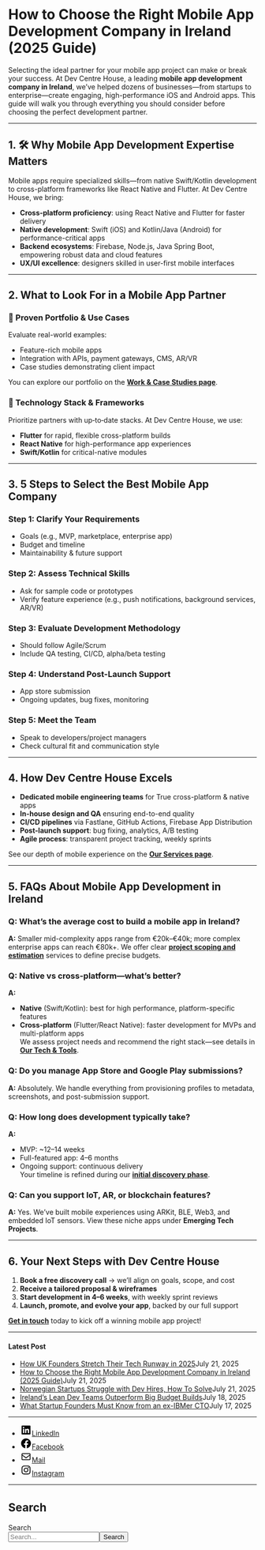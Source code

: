 
<div class="wp-block-columns alignwide is-layout-flex wp-container-core-columns-is-layout-8ba3830c wp-block-columns-is-layout-flex" style="margin-top:0;margin-bottom:0;padding-right:0;padding-left:0">
<div class="wp-block-column is-layout-flow wp-block-column-is-layout-flow" style="flex-basis:70%">
<div class="wp-block-group has-global-padding is-layout-constrained wp-block-group-is-layout-constrained">
<h1 class="alignwide wp-block-post-title has-x-large-font-size">How to Choose the Right Mobile App Development Company in Ireland (2025 Guide)</h1>
<div aria-hidden="true" class="wp-block-spacer" style="height:var(--wp--preset--spacing--10)"></div>
</div>
<div class="wp-block-group has-global-padding is-layout-constrained wp-block-group-is-layout-constrained"><div class="entry-content alignwide wp-block-post-content has-global-padding is-layout-constrained wp-container-core-post-content-is-layout-a5dd074b wp-block-post-content-is-layout-constrained">
<p>Selecting the ideal partner for your mobile app project can make or break your success. At Dev Centre House, a leading <strong>mobile app development company in Ireland</strong>, we’ve helped dozens of businesses—from startups to enterprise—create engaging, high-performance iOS and Android apps. This guide will walk you through everything you should consider before choosing the perfect development partner.</p>
<hr class="wp-block-separator has-alpha-channel-opacity"/>
<h2 class="wp-block-heading">1. 🛠 Why Mobile App Development Expertise Matters</h2>
<p>Mobile apps require specialized skills—from native Swift/Kotlin development to cross-platform frameworks like React Native and Flutter. At Dev Centre House, we bring:</p>
<ul class="wp-block-list">
<li><strong>Cross‑platform proficiency</strong>: using React Native and Flutter for faster delivery</li>
<li><strong>Native development</strong>: Swift (iOS) and Kotlin/Java (Android) for performance-critical apps</li>
<li><strong>Backend ecosystems</strong>: Firebase, Node.js, Java Spring Boot, empowering robust data and cloud features</li>
<li><strong>UX/UI excellence</strong>: designers skilled in user-first mobile interfaces</li>
</ul>
<hr class="wp-block-separator has-alpha-channel-opacity"/>
<h2 class="wp-block-heading">2. What to Look For in a Mobile App Partner</h2>
<h3 class="wp-block-heading">🔹 Proven Portfolio &amp; Use Cases</h3>
<p>Evaluate real-world examples:</p>
<ul class="wp-block-list">
<li>Feature-rich mobile apps</li>
<li>Integration with APIs, payment gateways, CMS, AR/VR</li>
<li>Case studies demonstrating client impact</li>
</ul>
<p>You can explore our portfolio on the <strong><a href="https://chatgpt.com/work" rel="noopener" target="_blank">Work &amp; Case Studies page</a></strong>.</p>
<h3 class="wp-block-heading">🔹 Technology Stack &amp; Frameworks</h3>
<p>Prioritize partners with up‑to‑date stacks. At Dev Centre House, we use:</p>
<ul class="wp-block-list">
<li><strong>Flutter</strong> for rapid, flexible cross-platform builds</li>
<li><strong>React Native</strong> for high-performance app experiences</li>
<li><strong>Swift/Kotlin</strong> for critical-native modules</li>
</ul>
<hr class="wp-block-separator has-alpha-channel-opacity"/>
<h2 class="wp-block-heading">3. 5 Steps to Select the Best Mobile App Company</h2>
<h3 class="wp-block-heading">Step 1: Clarify Your Requirements</h3>
<ul class="wp-block-list">
<li>Goals (e.g., MVP, marketplace, enterprise app)</li>
<li>Budget and timeline</li>
<li>Maintainability &amp; future support</li>
</ul>
<h3 class="wp-block-heading">Step 2: Assess Technical Skills</h3>
<ul class="wp-block-list">
<li>Ask for sample code or prototypes</li>
<li>Verify feature experience (e.g., push notifications, background services, AR/VR)</li>
</ul>
<h3 class="wp-block-heading">Step 3: Evaluate Development Methodology</h3>
<ul class="wp-block-list">
<li>Should follow Agile/Scrum</li>
<li>Include QA testing, CI/CD, alpha/beta testing</li>
</ul>
<h3 class="wp-block-heading">Step 4: Understand Post-Launch Support</h3>
<ul class="wp-block-list">
<li>App store submission</li>
<li>Ongoing updates, bug fixes, monitoring</li>
</ul>
<h3 class="wp-block-heading">Step 5: Meet the Team</h3>
<ul class="wp-block-list">
<li>Speak to developers/project managers</li>
<li>Check cultural fit and communication style</li>
</ul>
<hr class="wp-block-separator has-alpha-channel-opacity"/>
<h2 class="wp-block-heading">4. How Dev Centre House Excels</h2>
<ul class="wp-block-list">
<li><strong>Dedicated mobile engineering teams</strong> for True cross-platform &amp; native apps</li>
<li><strong>In-house design and QA</strong> ensuring end-to-end quality</li>
<li><strong>CI/CD pipelines</strong> via Fastlane, GitHub Actions, Firebase App Distribution</li>
<li><strong>Post-launch support</strong>: bug fixing, analytics, A/B testing</li>
<li><strong>Agile process</strong>: transparent project tracking, weekly sprints</li>
</ul>
<p>See our depth of mobile experience on the <strong><a href="https://chatgpt.com/services" rel="noopener" target="_blank">Our Services page</a></strong>.</p>
<hr class="wp-block-separator has-alpha-channel-opacity"/>
<h2 class="wp-block-heading">5. FAQs About Mobile App Development in Ireland</h2>
<h3 class="wp-block-heading">Q: What’s the average cost to build a mobile app in Ireland?</h3>
<p><strong>A:</strong> Smaller mid-complexity apps range from €20k–€40k; more complex enterprise apps can reach €80k+. We offer clear <strong><a href="https://chatgpt.com/contact" rel="noopener" target="_blank">project scoping and estimation</a></strong> services to define precise budgets.</p>
<h3 class="wp-block-heading">Q: Native vs cross-platform—what’s better?</h3>
<p><strong>A:</strong></p>
<ul class="wp-block-list">
<li><strong>Native</strong> (Swift/Kotlin): best for high performance, platform-specific features</li>
<li><strong>Cross-platform</strong> (Flutter/React Native): faster development for MVPs and multi-platform apps<br/>We assess project needs and recommend the right stack—see details in <strong><a href="https://chatgpt.com/tech-stack" rel="noopener" target="_blank">Our Tech &amp; Tools</a></strong>.</li>
</ul>
<h3 class="wp-block-heading">Q: Do you manage App Store and Google Play submissions?</h3>
<p><strong>A:</strong> Absolutely. We handle everything from provisioning profiles to metadata, screenshots, and post-submission support.</p>
<h3 class="wp-block-heading">Q: How long does development typically take?</h3>
<p><strong>A:</strong></p>
<ul class="wp-block-list">
<li>MVP: ~12–14 weeks</li>
<li>Full-featured app: 4–6 months</li>
<li>Ongoing support: continuous delivery<br/>Your timeline is refined during our <strong><a href="https://chatgpt.com/contact" rel="noopener" target="_blank">initial discovery phase</a></strong>.</li>
</ul>
<h3 class="wp-block-heading">Q: Can you support IoT, AR, or blockchain features?</h3>
<p><strong>A:</strong> Yes. We’ve built mobile experiences using ARKit, BLE, Web3, and embedded IoT sensors. View these niche apps under <strong>Emerging Tech Projects</strong>.</p>
<hr class="wp-block-separator has-alpha-channel-opacity"/>
<h2 class="wp-block-heading">6. Your Next Steps with Dev Centre House</h2>
<ol class="wp-block-list">
<li><strong>Book a free discovery call</strong> → we’ll align on goals, scope, and cost</li>
<li><strong>Receive a tailored proposal &amp; wireframes</strong></li>
<li><strong>Start development in 4–6 weeks</strong>, with weekly sprint reviews</li>
<li><strong>Launch, promote, and evolve your app</strong>, backed by our full support</li>
</ol>
<p><strong><a href="https://devcentrehouse.eu/contact">Get in touch</a></strong> today to kick off a winning mobile app project!</p>
</div></div>
</div>
<div class="wp-block-column is-layout-flow wp-block-column-is-layout-flow" style="flex-basis:30%"><aside class="wp-block-template-part">
<div class="wp-block-group is-layout-flow wp-container-core-group-is-layout-0ba1ad86 wp-block-group-is-layout-flow" style="padding-right:0;padding-left:0">
<hr class="wp-block-separator has-text-color has-contrast-color has-alpha-channel-opacity has-contrast-background-color has-background is-style-wide"/>
<h4 class="wp-block-heading has-large-font-size"><strong>Latest Post</strong></h4>
<ul class="wp-block-latest-posts__list has-dates wp-block-latest-posts" style="margin-top:0;margin-bottom:0;margin-left:0;margin-right:0;"><li><a class="wp-block-latest-posts__post-title" href="https://www.devcentrehouse.eu/blogs/uk-founders-tech-runway-strategies-2025/">How UK Founders Stretch Their Tech Runway in 2025</a><time class="wp-block-latest-posts__post-date" datetime="2025-07-21T12:16:21+00:00">July 21, 2025</time></li>
<li><a class="wp-block-latest-posts__post-title" href="https://www.devcentrehouse.eu/blogs/how-to-choose-the-right-mobile-app-development-company-in-ireland-2025-guide/">How to Choose the Right Mobile App Development Company in Ireland (2025 Guide)</a><time class="wp-block-latest-posts__post-date" datetime="2025-07-21T12:04:38+00:00">July 21, 2025</time></li>
<li><a class="wp-block-latest-posts__post-title" href="https://www.devcentrehouse.eu/blogs/norwegian-startups-developer-hiring-challenges/">Norwegian Startups Struggle with Dev Hires, How To Solve</a><time class="wp-block-latest-posts__post-date" datetime="2025-07-21T12:02:22+00:00">July 21, 2025</time></li>
<li><a class="wp-block-latest-posts__post-title" href="https://www.devcentrehouse.eu/blogs/irelands-lean-dev-teams-outperform-big-budget-builds/">Ireland’s Lean Dev Teams Outperform Big Budget Builds</a><time class="wp-block-latest-posts__post-date" datetime="2025-07-18T13:10:01+00:00">July 18, 2025</time></li>
<li><a class="wp-block-latest-posts__post-title" href="https://www.devcentrehouse.eu/blogs/what-startup-founders-must-know-from-an-ex-ibmer-cto/">What Startup Founders Must Know from an ex-IBMer CTO</a><time class="wp-block-latest-posts__post-date" datetime="2025-07-17T14:38:33+00:00">July 17, 2025</time></li>
</ul>
<hr class="wp-block-separator has-text-color has-contrast-color has-alpha-channel-opacity has-contrast-background-color has-background is-style-wide"/>
<ul class="wp-block-social-links is-layout-flex wp-block-social-links-is-layout-flex"><li class="wp-social-link wp-social-link-linkedin wp-block-social-link"><a class="wp-block-social-link-anchor" href="https://www.linkedin.com/company/devcentrehouse/"><svg aria-hidden="true" focusable="false" height="24" version="1.1" viewbox="0 0 24 24" width="24" xmlns="http://www.w3.org/2000/svg"><path d="M19.7,3H4.3C3.582,3,3,3.582,3,4.3v15.4C3,20.418,3.582,21,4.3,21h15.4c0.718,0,1.3-0.582,1.3-1.3V4.3 C21,3.582,20.418,3,19.7,3z M8.339,18.338H5.667v-8.59h2.672V18.338z M7.004,8.574c-0.857,0-1.549-0.694-1.549-1.548 c0-0.855,0.691-1.548,1.549-1.548c0.854,0,1.547,0.694,1.547,1.548C8.551,7.881,7.858,8.574,7.004,8.574z M18.339,18.338h-2.669 v-4.177c0-0.996-0.017-2.278-1.387-2.278c-1.389,0-1.601,1.086-1.601,2.206v4.249h-2.667v-8.59h2.559v1.174h0.037 c0.356-0.675,1.227-1.387,2.526-1.387c2.703,0,3.203,1.779,3.203,4.092V18.338z"></path></svg><span class="wp-block-social-link-label screen-reader-text">LinkedIn</span></a></li>
<li class="wp-social-link wp-social-link-facebook wp-block-social-link"><a class="wp-block-social-link-anchor" href="https://www.facebook.com/devcentrehouse"><svg aria-hidden="true" focusable="false" height="24" version="1.1" viewbox="0 0 24 24" width="24" xmlns="http://www.w3.org/2000/svg"><path d="M12 2C6.5 2 2 6.5 2 12c0 5 3.7 9.1 8.4 9.9v-7H7.9V12h2.5V9.8c0-2.5 1.5-3.9 3.8-3.9 1.1 0 2.2.2 2.2.2v2.5h-1.3c-1.2 0-1.6.8-1.6 1.6V12h2.8l-.4 2.9h-2.3v7C18.3 21.1 22 17 22 12c0-5.5-4.5-10-10-10z"></path></svg><span class="wp-block-social-link-label screen-reader-text">Facebook</span></a></li>
<li class="wp-social-link wp-social-link-mail wp-block-social-link"><a class="wp-block-social-link-anchor" href="/cdn-cgi/l/email-protection#8caaafbdbcb8b7aaafbdbcbdb7aaafbdbcb4b7e0e3aaafbcbab8b7aaafbdbcbcb7e9faefe9aaafbdbdbcb7f8aaafbdbdb8b7aaafbdbcbdb7e4e3aaafbdbdbbb7ffe9aaafbcb8bab7aaafbdbcbdb7f9"><svg aria-hidden="true" focusable="false" height="24" version="1.1" viewbox="0 0 24 24" width="24" xmlns="http://www.w3.org/2000/svg"><path d="M19,5H5c-1.1,0-2,.9-2,2v10c0,1.1.9,2,2,2h14c1.1,0,2-.9,2-2V7c0-1.1-.9-2-2-2zm.5,12c0,.3-.2.5-.5.5H5c-.3,0-.5-.2-.5-.5V9.8l7.5,5.6,7.5-5.6V17zm0-9.1L12,13.6,4.5,7.9V7c0-.3.2-.5.5-.5h14c.3,0,.5.2.5.5v.9z"></path></svg><span class="wp-block-social-link-label screen-reader-text">Mail</span></a></li>
<li class="wp-social-link wp-social-link-instagram wp-block-social-link"><a class="wp-block-social-link-anchor" href="https://www.instagram.com/devcentrehouse/"><svg aria-hidden="true" focusable="false" height="24" version="1.1" viewbox="0 0 24 24" width="24" xmlns="http://www.w3.org/2000/svg"><path d="M12,4.622c2.403,0,2.688,0.009,3.637,0.052c0.877,0.04,1.354,0.187,1.671,0.31c0.42,0.163,0.72,0.358,1.035,0.673 c0.315,0.315,0.51,0.615,0.673,1.035c0.123,0.317,0.27,0.794,0.31,1.671c0.043,0.949,0.052,1.234,0.052,3.637 s-0.009,2.688-0.052,3.637c-0.04,0.877-0.187,1.354-0.31,1.671c-0.163,0.42-0.358,0.72-0.673,1.035 c-0.315,0.315-0.615,0.51-1.035,0.673c-0.317,0.123-0.794,0.27-1.671,0.31c-0.949,0.043-1.233,0.052-3.637,0.052 s-2.688-0.009-3.637-0.052c-0.877-0.04-1.354-0.187-1.671-0.31c-0.42-0.163-0.72-0.358-1.035-0.673 c-0.315-0.315-0.51-0.615-0.673-1.035c-0.123-0.317-0.27-0.794-0.31-1.671C4.631,14.688,4.622,14.403,4.622,12 s0.009-2.688,0.052-3.637c0.04-0.877,0.187-1.354,0.31-1.671c0.163-0.42,0.358-0.72,0.673-1.035 c0.315-0.315,0.615-0.51,1.035-0.673c0.317-0.123,0.794-0.27,1.671-0.31C9.312,4.631,9.597,4.622,12,4.622 M12,3 C9.556,3,9.249,3.01,8.289,3.054C7.331,3.098,6.677,3.25,6.105,3.472C5.513,3.702,5.011,4.01,4.511,4.511 c-0.5,0.5-0.808,1.002-1.038,1.594C3.25,6.677,3.098,7.331,3.054,8.289C3.01,9.249,3,9.556,3,12c0,2.444,0.01,2.751,0.054,3.711 c0.044,0.958,0.196,1.612,0.418,2.185c0.23,0.592,0.538,1.094,1.038,1.594c0.5,0.5,1.002,0.808,1.594,1.038 c0.572,0.222,1.227,0.375,2.185,0.418C9.249,20.99,9.556,21,12,21s2.751-0.01,3.711-0.054c0.958-0.044,1.612-0.196,2.185-0.418 c0.592-0.23,1.094-0.538,1.594-1.038c0.5-0.5,0.808-1.002,1.038-1.594c0.222-0.572,0.375-1.227,0.418-2.185 C20.99,14.751,21,14.444,21,12s-0.01-2.751-0.054-3.711c-0.044-0.958-0.196-1.612-0.418-2.185c-0.23-0.592-0.538-1.094-1.038-1.594 c-0.5-0.5-1.002-0.808-1.594-1.038c-0.572-0.222-1.227-0.375-2.185-0.418C14.751,3.01,14.444,3,12,3L12,3z M12,7.378 c-2.552,0-4.622,2.069-4.622,4.622S9.448,16.622,12,16.622s4.622-2.069,4.622-4.622S14.552,7.378,12,7.378z M12,15 c-1.657,0-3-1.343-3-3s1.343-3,3-3s3,1.343,3,3S13.657,15,12,15z M16.804,6.116c-0.596,0-1.08,0.484-1.08,1.08 s0.484,1.08,1.08,1.08c0.596,0,1.08-0.484,1.08-1.08S17.401,6.116,16.804,6.116z"></path></svg><span class="wp-block-social-link-label screen-reader-text">Instagram</span></a></li></ul>
<hr class="wp-block-separator has-text-color has-contrast-color has-alpha-channel-opacity has-contrast-background-color has-background is-style-wide"/>
<div class="wp-block-group is-vertical is-content-justification-stretch is-layout-flex wp-container-core-group-is-layout-38a18bb4 wp-block-group-is-layout-flex">
<h2 class="wp-block-heading" style="font-size:clamp(1.039rem, 1.039rem + ((1vw - 0.2rem) * 0.935), 1.6rem);">Search</h2>
<form action="https://www.devcentrehouse.eu/blogs/" class="wp-block-search__button-outside wp-block-search__text-button wp-block-search" method="get" role="search"><label class="wp-block-search__label screen-reader-text" for="wp-block-search__input-2">Search</label><div class="wp-block-search__inside-wrapper" style="width: 100%"><input class="wp-block-search__input" id="wp-block-search__input-2" name="s" placeholder="Search..." required="" type="search" value=""/><button aria-label="Search" class="wp-block-search__button wp-element-button" type="submit">Search</button></div></form></div>
<div aria-hidden="true" class="wp-block-spacer" style="height:var(--wp--preset--spacing--10)"></div>
</div>
</aside></div>
</div>
